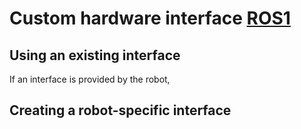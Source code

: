 # Custom hardware interface [ROS1](http://wiki.ros.org/ros_control/Tutorials/Create%20your%20own%20hardware%20interface)

## Using an existing interface
If an interface is provided by the robot, 

## Creating a robot-specific interface